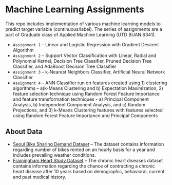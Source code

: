 # Machine Learning Assignments
This repo includes implementation of various machine learning models to predict target variable (continuous/label). The series of assignments are a part of Graduate class of Applied Machine Learning (UTD BUAN 6341). <br/>
* `Assignment 1` – Linear and Logistic Regression with Gradient Descent Algorithm
* `Assignment 2` – Support Vector Classification with Linear, Radial and Polynomial Kernel, Decision Tree Classifier, Pruned Decision Tree Classifier, and AdaBoost Decision Tree Classifier
* `Assignment 3` – k-Nearest Neighbors Classifier, Artificial Neural Network Classifier
* `Assignment 4` – ANN Classifier run on features  created using 1) clustering algorithms – a)k-Means Clustering and b) Expectation Maximization, 2) feature selection technique using Random Forest Feature Importance and feature transformation techniques - a) Principal Component Analysis, b) Independent Component Analysis, and c) Random Projections, and 3) k-Means Clustering features with features selected using Random Forest Feature Importance and Principal Components

## About Data
* [Seoul Bike Sharing Demand Dataset](https://archive.ics.uci.edu/ml/datasets/Seoul+Bike+Sharing+Demand) – The dataset contains information regarding number of bikes rented on an hourly basis for a year and includes prevailing weather conditions.
* [Framingham Heart Study Dataset](https://www.kaggle.com/amanajmera1/framingham-heart-study-dataset) –  The chronic heart diseases dataset contains information regarding the chance of contracting a chronic heart disease after 10 years based on demographic, behavioral, current and past medical history.